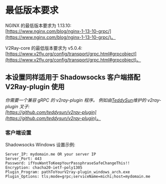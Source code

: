 # 最低版本要求

NGINX 的最低版本要求为 1.13.10:\
[https://www.nginx.com/blog/nginx-1-13-10-grpc/](https://www.nginx.com/blog/nginx-1-13-10-grpc/)。

V2Ray-core 的最低版本要求为 v5.0.4:\
[https://www.v2fly.org/config/transport/grpc.html#grpcobject](https://www.v2fly.org/config/transport/grpc.html#grpcobject)。

## 本设置同样适用于 Shadowsocks 客户端搭配 V2Ray-plugin 使用

_你需要一个兼容 gRPC 的 v2ray-plugin 程序。
例如由[TeddySun](https://github.com/teddysun)维护的 v2ray-plugin 叉子: \
[https://github.com/teddysun/v2ray-plugin](https://github.com/teddysun/v2ray-plugin)。_

### 客户端设置

Shadowsocks Windows 设置示例:

```properties
Server_IP: mydomain.me OR your server IP
Server_Port: 443
Password: ifYouWantToKeepYourPassphraseSafeChangeThis!!
Encryption: chacha20-ietf-poly1305
Plugin_Program: pathToYourV2ray-plugin_windows_arch.exe
Plugin_Options: tls;mode=grpc;serviceName=michi;host=mydomain.me
```
